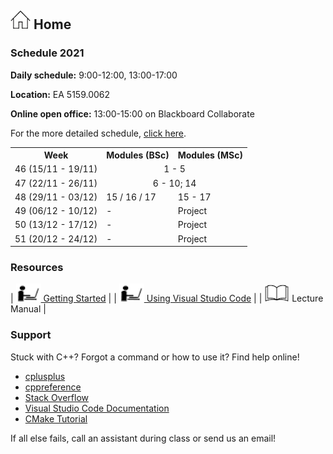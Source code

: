 ## [![Home](img/home.jpg)](https://rugtres.github.io/programming4biologists/) Home

### Schedule 2021

**Daily schedule:** 9:00-12:00, 13:00-17:00

**Location:** EA 5159.0062

**Online open office:** 13:00-15:00 on Blackboard Collaborate

For the more detailed schedule, [click here](https://rugtres.github.io/programming4biologists/schedule).

<table>
  <tr>
    <th>Week</th>
    <th>Modules (BSc)</th>
    <th>Modules (MSc)</th>
  </tr>
  <tr>
    <td>46 (15/11 - 19/11)</td>
    <td colspan="2" style="text-align:center">1 - 5</td>
  </tr>
  <tr>
    <td>47 (22/11 - 26/11)</td>
    <td colspan="2" style="text-align:center">6 - 10; 14</td>
  </tr>
  <tr>
    <td>48 (29/11 - 03/12)</td>
    <td>15 / 16 / 17</td>
    <td>15 - 17</td>
  </tr>
  <tr>
    <td>49 (06/12 - 10/12)</td>
    <td>-</td>
    <td>Project</td>
  </tr>
  <tr>
    <td>50 (13/12 - 17/12)</td>
    <td>-</td>
    <td>Project</td>
  </tr>
  <tr>
    <td>51 (20/12 - 24/12)</td>
    <td>-</td>
    <td>Project</td>
  </tr>
</table>

### Resources

| [![laptop](img/laptop.png) Getting Started](https://rugtres.github.io/programming4biologists/getting-started) | 
| [![laptop](img/laptop.png) Using Visual Studio Code](https://rugtres.github.io/programming4biologists/using-vs-code) | 
| ![book](img/book.png) Lecture Manual |


### Support

Stuck with C++? Forgot a command or how to use it? Find help online!

- [cplusplus](https://www.cplusplus.com/)
- [cppreference](https://en.cppreference.com/w/)
- [Stack Overflow](https://stackoverflow.com/questions/tagged/c%2B%2B)
- [Visual Studio Code Documentation](https://code.visualstudio.com/docs)
- [CMake Tutorial](https://cmake.org/cmake/help/v3.22/guide/tutorial/index.html)

If all else fails, call an assistant during class or send us an email!

